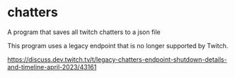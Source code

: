 # chatters
A program that saves all twitch chatters to a json file

This program uses a legacy endpoint that is no longer supported by Twitch.

https://discuss.dev.twitch.tv/t/legacy-chatters-endpoint-shutdown-details-and-timeline-april-2023/43161